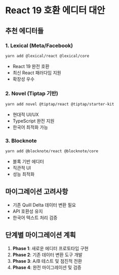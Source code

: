 # React 19 호환 에디터 대안

## 추천 에디터들

### 1. Lexical (Meta/Facebook)
```bash
yarn add @lexical/react @lexical/core
```
- React 19 완전 호환
- 최신 React 패러다임 지원
- 확장성 우수

### 2. Novel (Tiptap 기반)
```bash
yarn add novel @tiptap/react @tiptap/starter-kit
```
- 현대적 UI/UX
- TypeScript 완전 지원
- 한국어 최적화 가능

### 3. Blocknote
```bash
yarn add @blocknote/react @blocknote/core
```
- 블록 기반 에디터
- 직관적 UI
- 성능 최적화

## 마이그레이션 고려사항
- 기존 Quill Delta 데이터 변환 필요
- API 호환성 유지
- 한국어 텍스트 처리 검증

## 단계별 마이그레이션 계획
1. **Phase 1**: 새로운 에디터 프로토타입 구현
2. **Phase 2**: 기존 데이터 변환 도구 개발
3. **Phase 3**: A/B 테스트 및 점진적 전환
4. **Phase 4**: 완전 마이그레이션 및 검증